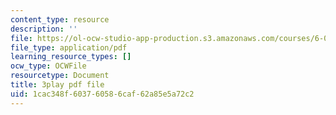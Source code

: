 ```yaml
---
content_type: resource
description: ''
file: https://ol-ocw-studio-app-production.s3.amazonaws.com/courses/6-042j-mathematics-for-computer-science-spring-2015/1cac348f603760586caf62a85e5a72c2_YVQdVzSkcmQ.pdf
file_type: application/pdf
learning_resource_types: []
ocw_type: OCWFile
resourcetype: Document
title: 3play pdf file
uid: 1cac348f-6037-6058-6caf-62a85e5a72c2
---
```

